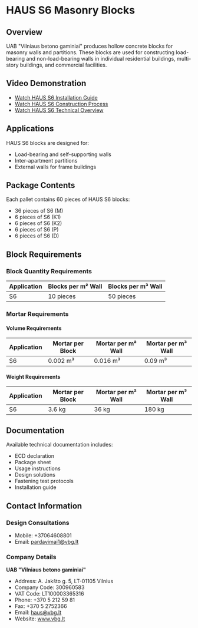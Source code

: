 # HAUS S6 Masonry Blocks

## Overview
UAB "Vilniaus betono gaminiai" produces hollow concrete blocks for masonry walls and partitions. These blocks are used for constructing load-bearing and non-load-bearing walls in individual residential buildings, multi-story buildings, and commercial facilities.

## Video Demonstration
- [Watch HAUS S6 Installation Guide](https://www.youtube.com/watch?v=agHfOWNSF9A)
- [Watch HAUS S6 Construction Process](https://www.youtube.com/watch?v=fx6r_3ym-NI)
- [Watch HAUS S6 Technical Overview](https://www.youtube.com/watch?v=sNfL9D0dSto)

## Applications
HAUS S6 blocks are designed for:
- Load-bearing and self-supporting walls
- Inter-apartment partitions
- External walls for frame buildings

## Package Contents
Each pallet contains 60 pieces of HAUS S6 blocks:
- 36 pieces of S6 (M)
- 6 pieces of S6 (K1)
- 6 pieces of S6 (K2)
- 6 pieces of S6 (P)
- 6 pieces of S6 (D)

## Block Requirements

### Block Quantity Requirements

| Application | Blocks per m² Wall | Blocks per m³ Wall |
|-------------|-------------------|-------------------|
| S6          | 10 pieces         | 50 pieces         |

### Mortar Requirements

#### Volume Requirements
| Application | Mortar per Block | Mortar per m² Wall | Mortar per m³ Wall |
|-------------|-----------------|-------------------|-------------------|
| S6          | 0.002 m³        | 0.016 m³          | 0.09 m³           |

#### Weight Requirements
| Application | Mortar per Block | Mortar per m² Wall | Mortar per m³ Wall |
|-------------|-----------------|-------------------|-------------------|
| S6          | 3.6 kg          | 36 kg             | 180 kg            |

## Documentation
Available technical documentation includes:
- ECD declaration
- Package sheet
- Usage instructions
- Design solutions
- Fastening test protocols
- Installation guide

## Contact Information
### Design Consultations
- Mobile: +37064608801
- Email: pardavimai1@vbg.lt

### Company Details
**UAB "Vilniaus betono gaminiai"**
- Address: A. Jakšto g. 5, LT-01105 Vilnius
- Company Code: 300960583
- VAT Code: LT100003365316
- Phone: +370 5 212 59 81
- Fax: +370 5 2752366
- Email: haus@vbg.lt
- Website: www.vbg.lt
